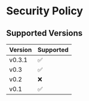 # Security Policy

## Supported Versions

| Version | Supported          |
| ------- | ------------------ |
| v0.3.1  | :white_check_mark: |
| v0.3    | :white_check_mark: |
| v0.2    | :x:                |
| v0.1    | :white_check_mark: |
